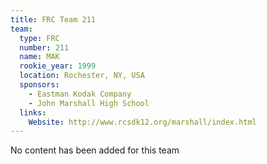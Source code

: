 ```yaml
---
title: FRC Team 211
team:
  type: FRC
  number: 211
  name: MAK
  rookie_year: 1999
  location: Rochester, NY, USA
  sponsors:
    - Eastman Kodak Company
    - John Marshall High School
  links:
    Website: http://www.rcsdk12.org/marshall/index.html 
---
```

No content has been added for this team